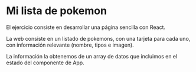 # Mi lista de pokemon

El ejercicio consiste en desarrollar una página sencilla con React.

La web consiste en un listado de pokemons, con una tarjeta para cada uno, con
información relevante (nombre, tipos e imagen).

La información la obtenemos de un array de datos que incluimos en el estado del
componente de App.

